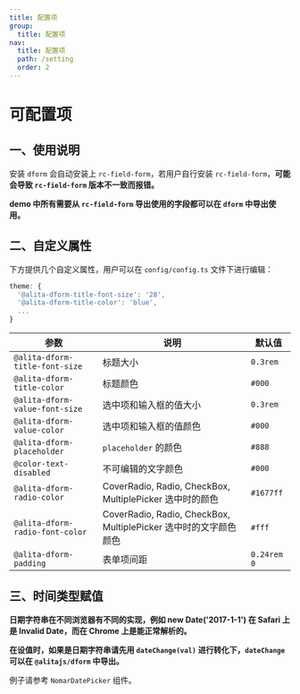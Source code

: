 ```yaml
---
title: 配置项
group:
  title: 配置项
nav:
  title: 配置项
  path: /setting
  order: 2
---
```


# 可配置项

## 一、使用说明

安装 `dform` 会自动安装上 `rc-field-form`，若用户自行安装 `rc-field-form`，**可能会导致 `rc-field-form` 版本不一致而报错。**

**demo 中所有需要从 `rc-field-form` 导出使用的字段都可以在 `dform` 中导出使用。**

## 二、自定义属性

下方提供几个自定义属性，用户可以在 `config/config.ts` 文件下进行编辑：

```js
theme: {
  '@alita-dform-title-font-size': '28',
  '@alita-dform-title-color': 'blue',
  ...
}
```

| 参数                            | 说明                                                             | 默认值      |
| ------------------------------- | ---------------------------------------------------------------- | ----------- |
| `@alita-dform-title-font-size`  | 标题大小                                                         | `0.3rem`    |
| `@alita-dform-title-color`      | 标题颜色                                                         | `#000`      |
| `@alita-dform-value-font-size`  | 选中项和输入框的值大小                                           | `0.3rem`    |
| `@alita-dform-value-color`      | 选中项和输入框的值颜色                                           | `#000`      |
| `@alita-dform-placeholder`      | `placeholder` 的颜色                                             | `#888`      |
| `@color-text-disabled`          | 不可编辑的文字颜色                                               | `#000`      |
| `@alita-dform-radio-color`      | CoverRadio, Radio, CheckBox, MultiplePicker 选中时的颜色         | `#1677ff`   |
| `@alita-dform-radio-font-color` | CoverRadio, Radio, CheckBox, MultiplePicker 选中时的文字颜色颜色 | `#fff`      |
| `@alita-dform-padding`          | 表单项间距                                                       | `0.24rem 0` |

## 三、时间类型赋值

**日期字符串在不同浏览器有不同的实现，例如 new Date('2017-1-1') 在 Safari 上是 Invalid Date，而在 Chrome 上是能正常解析的。**

**在设值时，如果是日期字符串请先用 `dateChange(val)` 进行转化下，`dateChange` 可以在 `@alitajs/dform` 中导出。**

例子请参考 `NomarDatePicker` 组件。
